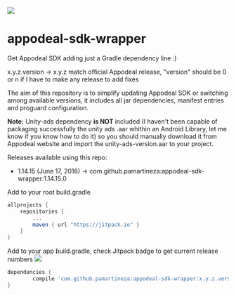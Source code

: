 [![](https://jitpack.io/v/pamartineza/appodeal-sdk-wrapper.svg)](https://jitpack.io/#pamartineza/appodeal-sdk-wrapper)

# appodeal-sdk-wrapper
Get Appodeal SDK adding just a Gradle dependency line :)

x.y.z.version  -> x.y.z match official Appodeal release, "version" should be 0 or n if I have to make any release to add fixes

The aim of this repository is to simplify updating Appodeal SDK or switching among available versions, it includes all jar dependencies, manifest entries and proguard configuration.

**Note:** Unity-ads dependency **is NOT** included (I haven't been capable of packaging successfully the unity ads .aar whithin an Android Library, let me know if you know how to do it) so you should manually download it from Appodeal website and import the unity-ads-version.aar to your project.

Releases available using this repo:

* 1.14.15 (June 17, 2016) -> com.github.pamartineza:appodeal-sdk-wrapper:1.14.15.0


Add to your root build.gradle

```groovy
allprojects {
	repositories {
		...
		maven { url "https://jitpack.io" }
	}
}
```	
	
	
Add to your app build.gradle, check Jitpack badge to get current release numbers [![](https://jitpack.io/v/pamartineza/appodeal-sdk-wrapper.svg)](https://jitpack.io/#pamartineza/appodeal-sdk-wrapper)
```groovy
dependencies {
        compile 'com.github.pamartineza:appodeal-sdk-wrapper:x.y.z.version'
}
```	


